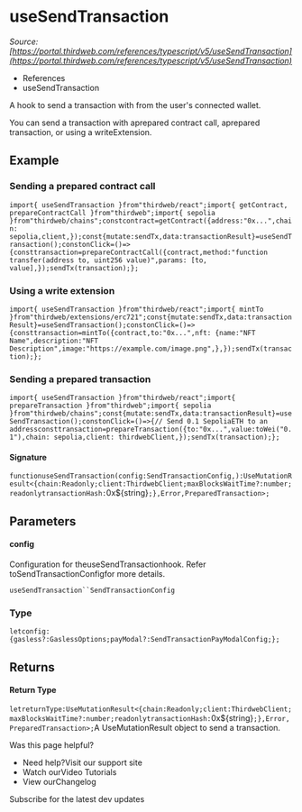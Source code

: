 # useSendTransaction

*Source: [https://portal.thirdweb.com/references/typescript/v5/useSendTransaction](https://portal.thirdweb.com/references/typescript/v5/useSendTransaction)*

* References
* useSendTransaction

A hook to send a transaction with from the user's connected wallet.

You can send a transaction with aprepared contract call, aprepared transaction, or using a writeExtension.

## Example

### Sending a prepared contract call

`import{ useSendTransaction }from"thirdweb/react";import{ getContract, prepareContractCall }from"thirdweb";import{ sepolia }from"thirdweb/chains";constcontract=getContract({address:"0x...",chain: sepolia,client,});const{mutate:sendTx,data:transactionResult}=useSendTransaction();constonClick=()=>{consttransaction=prepareContractCall({contract,method:"function transfer(address to, uint256 value)",params: [to, value],});sendTx(transaction);};`
### Using a write extension

`import{ useSendTransaction }from"thirdweb/react";import{ mintTo }from"thirdweb/extensions/erc721";const{mutate:sendTx,data:transactionResult}=useSendTransaction();constonClick=()=>{consttransaction=mintTo({contract,to:"0x...",nft: {name:"NFT Name",description:"NFT Description",image:"https://example.com/image.png",},});sendTx(transaction);};`
### Sending a prepared transaction

`import{ useSendTransaction }from"thirdweb/react";import{ prepareTransaction }from"thirdweb";import{ sepolia }from"thirdweb/chains";const{mutate:sendTx,data:transactionResult}=useSendTransaction();constonClick=()=>{// Send 0.1 SepoliaETH to an addressconsttransaction=prepareTransaction({to:"0x...",value:toWei("0.1"),chain: sepolia,client: thirdwebClient,});sendTx(transaction);};`
#### Signature

`functionuseSendTransaction(config:SendTransactionConfig,):UseMutationResult<{chain:Readonly;client:ThirdwebClient;maxBlocksWaitTime?:number;readonlytransactionHash:`0x${string}`;},Error,PreparedTransaction>;`
## Parameters

#### config

Configuration for theuseSendTransactionhook.
Refer toSendTransactionConfigfor more details.

`useSendTransaction``SendTransactionConfig`
### Type

`letconfig:{gasless?:GaslessOptions;payModal?:SendTransactionPayModalConfig;};`
## Returns

#### Return Type

`letreturnType:UseMutationResult<{chain:Readonly;client:ThirdwebClient;maxBlocksWaitTime?:number;readonlytransactionHash:`0x${string}`;},Error,PreparedTransaction>;`A UseMutationResult object to send a transaction.

Was this page helpful?

* Need help?Visit our support site
* Watch ourVideo Tutorials
* View ourChangelog

Subscribe for the latest dev updates

